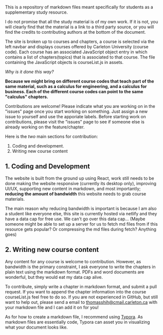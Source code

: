 This is a repository of markdown files meant specifically for students as a supplementary study resource. 

I do not promise that all the study material is of my own work. If it is not, you will clearly find that the material is a link to a third party source, or you will find the credits to contributing authors at the bottom of the document.

The site is broken up to courses and chapters, a course is selected via the left navbar and displays courses offered by Carleton University (course code). Each course has an associated JavaScript object entry in which contains a list of chapters(topics) that is associated to that course. The file containing the JavaScript objects is courseList.js in assets.

*Why is it done this way?*

**Because we might bring on different course codes that teach part of the same material, such as a calculus for engineering, and a calculus for business. Each of the different course codes can point to the same "calculus" chapters.**

Contributions are welcome! Please indicate what you are working on in the "issues" page once you start working on something. Just assign a new issue to yourself and use the apporiate labels. Before starting work on contributions, please visit the "issues" page to see if someone else is already working on the feature/chapter.

Here is the *two* main sections for contribution:

1. Coding and development.
2. Writing new course content

## 1. Coding and Development

The website is built from the ground up using React, work still needs to be done making the website responsive (currently its desktop only), improving UI/UX, supporting new content in markdown, and most importantly; **reducing the amount of bandwidth** this website needs to grab course materials.

The main reason why reducing bandwidth is important is because I am also a student like everyone else, this site is currently hosted via netlify and they have a data cap for free use. We can't go over this data cap... (Maybe someone might be able to set up a server for us to fetch md files from if this resource gets popular? Or compressing the md files during fetch? Anything goes)

## 2. Writing new course content

Any content for any course is welcome to contribution. However, as bandwidth is the primary constraint, I ask everyone to write the chapters in plain text using the markdown format. PDFs and word documents are wonderful, but they would eat my data cap alive. 

To contribute,  simply write a chapter in markdown format, and submit a pull request. If you want to append the chapter information into the course courseList.js feel free to do so. If you are not experienced in GitHub, but still want to help out, please send a email to thomasshih@cmail.carleton.ca with your markdown file and I can add it on for you!

As for how to create a markdown file, I recommend using [Typora](https://typora.io/). As markdown files are essentially code, Typora can asset you in visualizing what your document looks like.
